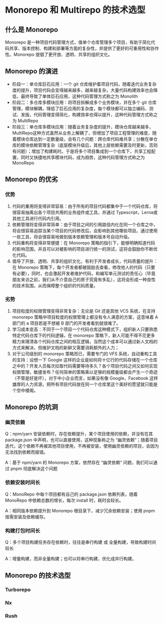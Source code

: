 # Monorepo 和 Multirepo 的技术选型

## 什么是 Monorepo

Monorepo 是一种项目代码管理方式，值单个仓库管理多个项目，有助于简化代码共享、版本控制、构建和部署等方面的复杂性，并提供了更好的可重用性和协作性。Monorepo 提倡了更开放、透明、共享的组织文化。

## Monorepo 的演进

- 阶段一：单仓库巨石应用：一个 git 仓库维护着项目代码，随着迭代业务复杂度的提升，项目代码会变得越来越多，越来越复杂，大量代码构建效率也会降低，最终导致了单体巨石应用，这种代码管理方式称之为 Monolith
- 阶段二：多仓库多模块应用：将项目拆解成多个业务模块，并在多个 git 仓库管理，模块解耦，降低了巨石应用的复杂度，每个模块都可以独立编码、测试、发版，代码管理变得简化，构建效率也得以提升，这种代码管理方式称之为 MultiRepo
- 阶段三：单仓库多模块应用：随着业务复杂度的提升，模块仓库越来越多，MultiRepo这种方式虽然从业务上解耦了，但增加了项目工程管理的难度，随着模块仓库达到一定数量级，会有几个问题：跨仓库代码难共享；分散在单仓库的模块依赖管理复杂（底层模块升级后，其他上层依赖需要及时更新，否则有问题）；增加了构建耗时。于是将多个项目集成到一个仓库下，共享工程配置，同时又快捷地共享模块代码，成为趋势，这种代码管理方式称之为 MonoRepo

## Monorepo 的优劣

### 优势

1. 代码的重用将变得非常容易：由于所有的项目代码都集中于一个代码仓库，将很容易抽离出各个项目共用的业务组件或工具，并通过 Typescript，Lerna或其他工具进行代码内引用。
2. 依赖管理将变得非常简单：由于项目之间的引用路径内化在同一个仓库之中，将会很容易追踪当某个项目的代码修改后，会影响到其他哪些项目。通过使用一些工具，将会很容易地做到版本依赖管理和版本号自动升级。
3. 代码重构将变得非常便捷：在 Monorepo 策略的指引下，能够明确知道代码的影响范围，并且可以对被影响的项目进行统一的测试，这将会鼓励你不断优化代码。
4. 倡导了开放、透明、共享的组织文化，有利于开发者成长，代码质量的提升：在 Monorepo 策略下，每个开发者都被鼓励去查看，修改他人的代码（只要有必要），同时，也会激起开发者维护代码，和编写单元测试的责任心（毕竟朋友来访之前，我们从不介意自己的房子究竟有多乱），这将会形成一种良性的技术氛围，从而保障整个组织的代码质量。

### 劣势

1. 项目粒度的权限管理变得非常复杂：无论是 Git 还是其他 VCS 系统，在支持 monorepo 策略中项目粒度的权限管理上都没有令人满意的方案，这意味着 A 部门的 a 项目若是不想被 B 部门的开发者看到就很难了。
2. 学习成本变高：不同于一个项目一个代码仓库这种模式下，组织新人只要熟悉特定代码仓库下的代码逻辑，在 monorepo 策略下，新人可能不得不花更多精力来理清各个代码仓库之间的相互逻辑，当然这个成本可以通过新人文档的方式来解决，但维护文档的新鲜又需要消耗额外的人力；
3. 对于公司级别的 monorepo 策略而已，需要专门的 VFS 系统，自动重构工具的支持：设想一下 Google 这样的企业是如何将十亿行的代码存储在一个仓库之中的？开发人员每次拉取代码需要等待多久？各个项目代码之间又如何实现权限管理，敏捷发布？任何简单的策略乘以足够的规模量级都会产生一个奇迹（不管是好是坏），对于中小企业而言，如果没有像 Google，Facebook 这样雄厚的人力资源，把所有项目代码放在同一个仓库里这个美好的愿望就只能是个空中楼阁。

## Monorepo 的坑洞

### 幽灵依赖

Q：npm/yarn 安装依赖时，存在依赖提升，某个项目使用的依赖，并没有在其 package.json 中声明，也可以直接使用，这种现象称之为 “幽灵依赖”；随着项目迭代，这个依赖不再被其他项目使用，不再被安装，使用幽灵依赖的项目，会因为无法找到依赖而报错。

A：基于 npm/yarn 的 Monorepo 方案，依然存在 “幽灵依赖” 问题，我们可以通过 pnpm 彻底解决这个问题

### 依赖安装时间长

Q：MonoRepo 中每个项目都有自己的 package.json 依赖列表，随着 MonoRepo 中依赖总数的增长，每次 install 时，耗时会较长。

A：相同版本依赖提升到 Monorepo 根目录下，减少冗余依赖安装；使用 pnpm 按需安装及依赖缓存。

### 构建打包时间长

Q：多个项目构建任务存在依赖时，往往是串行构建 或 全量构建，导致构建时间较长

A：增量构建，而非全量构建；也可以将串行构建，优化成并行构建。

## Monorepo 的技术选型

### Turborepo

### Nx

### Rush
